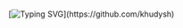#
[![Typing SVG](https://readme-typing-svg.herokuapp.com?size=26&color=F7C238&background=9BFF3F00&center=true&height=100&lines=...WELCOME+HERE%2C+STRANGER...)](https://github.com/khudysh)
#
